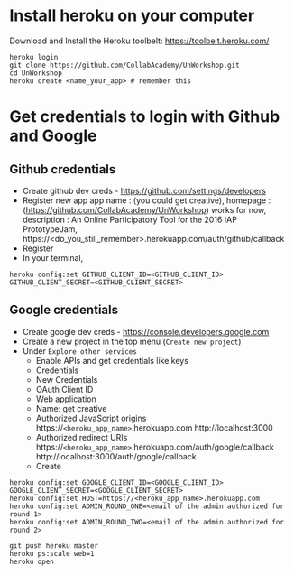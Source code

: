 # Install heroku on your computer
Download and Install the Heroku toolbelt: https://toolbelt.heroku.com/

```
heroku login
git clone https://github.com/CollabAcademy/UnWorkshop.git
cd UnWorkshop
heroku create <name_your_app> # remember this
```

# Get credentials to login with Github and Google

## Github credentials

- Create github dev creds - https://github.com/settings/developers
- Register new app
  app name : (you could get creative),
  homepage : (https://github.com/CollabAcademy/UnWorkshop) works for now,
  description : An Online Participatory Tool for the 2016 IAP PrototypeJam,
  https://<do_you_still_remember>.herokuapp.com/auth/github/callback
- Register
- In your terminal, 
```
heroku config:set GITHUB_CLIENT_ID=<GITHUB_CLIENT_ID> GITHUB_CLIENT_SECRET=<GITHUB_CLIENT_SECRET>
```

## Google credentials
- Create google dev creds - https://console.developers.google.com
- Create a new project in the top menu (`Create new project`)
- Under `Explore other services` 
  - Enable APIs and get credentials like keys
  - Credentials
  - New Credentials
  - OAuth Client ID
  - Web application
  - Name: get creative
  - Authorized JavaScript origins
    https://`<heroku_app_name>`.herokuapp.com
    http://localhost:3000
  - Authorized redirect URIs
    https://`<heroku_app_name>`.herokuapp.com/auth/google/callback
    http://localhost:3000/auth/google/callback
  - Create
```
heroku config:set GOOGLE_CLIENT_ID=<GOOGLE_CLIENT_ID> GOOGLE_CLIENT_SECRET=<GOOGLE_CLIENT_SECRET>
heroku config:set HOST=https://<heroku_app_name>.herokuapp.com
heroku config:set ADMIN_ROUND_ONE=<email of the admin authorized for round 1>
heroku config:set ADMIN_ROUND_TWO=<email of the admin authorized for round 2>
```

```
git push heroku master
heroku ps:scale web=1
heroku open
```
